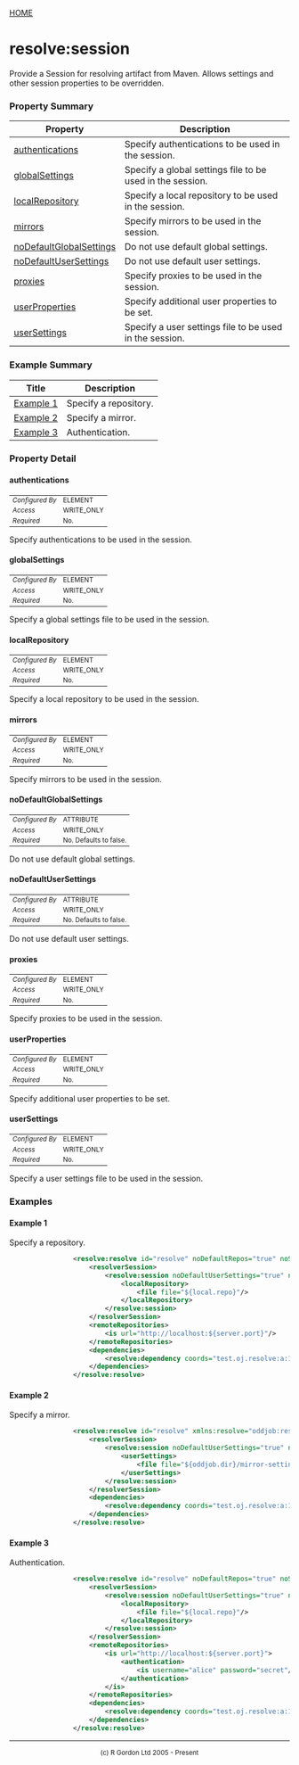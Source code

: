 [HOME](../../../../README.md)
# resolve:session

Provide a Session for resolving artifact from Maven. Allows settings
and other session properties to be overridden.

### Property Summary

| Property | Description |
| -------- | ----------- |
| [authentications](#propertyauthentications) | Specify authentications to be used in the session. | 
| [globalSettings](#propertyglobalSettings) | Specify a global settings file to be used in the session. | 
| [localRepository](#propertylocalRepository) | Specify a local repository to be used in the session. | 
| [mirrors](#propertymirrors) | Specify mirrors to be used in the session. | 
| [noDefaultGlobalSettings](#propertynoDefaultGlobalSettings) | Do not use default global settings. | 
| [noDefaultUserSettings](#propertynoDefaultUserSettings) | Do not use default user settings. | 
| [proxies](#propertyproxies) | Specify proxies to be used in the session. | 
| [userProperties](#propertyuserProperties) | Specify additional user properties to be set. | 
| [userSettings](#propertyuserSettings) | Specify a user settings file to be used in the session. | 


### Example Summary

| Title | Description |
| ----- | ----------- |
| [Example 1](#example1) | Specify a repository. |
| [Example 2](#example2) | Specify a mirror. |
| [Example 3](#example3) | Authentication. |


### Property Detail
#### authentications <a name="propertyauthentications"></a>

<table style='font-size:smaller'>
      <tr><td><i>Configured By</i></td><td>ELEMENT</td></tr>
      <tr><td><i>Access</i></td><td>WRITE_ONLY</td></tr>
      <tr><td><i>Required</i></td><td>No.</td></tr>
</table>

Specify authentications to be used in the session.

#### globalSettings <a name="propertyglobalSettings"></a>

<table style='font-size:smaller'>
      <tr><td><i>Configured By</i></td><td>ELEMENT</td></tr>
      <tr><td><i>Access</i></td><td>WRITE_ONLY</td></tr>
      <tr><td><i>Required</i></td><td>No.</td></tr>
</table>

Specify a global settings file to be used in the session.

#### localRepository <a name="propertylocalRepository"></a>

<table style='font-size:smaller'>
      <tr><td><i>Configured By</i></td><td>ELEMENT</td></tr>
      <tr><td><i>Access</i></td><td>WRITE_ONLY</td></tr>
      <tr><td><i>Required</i></td><td>No.</td></tr>
</table>

Specify a local repository to be used in the session.

#### mirrors <a name="propertymirrors"></a>

<table style='font-size:smaller'>
      <tr><td><i>Configured By</i></td><td>ELEMENT</td></tr>
      <tr><td><i>Access</i></td><td>WRITE_ONLY</td></tr>
      <tr><td><i>Required</i></td><td>No.</td></tr>
</table>

Specify mirrors to be used in the session.

#### noDefaultGlobalSettings <a name="propertynoDefaultGlobalSettings"></a>

<table style='font-size:smaller'>
      <tr><td><i>Configured By</i></td><td>ATTRIBUTE</td></tr>
      <tr><td><i>Access</i></td><td>WRITE_ONLY</td></tr>
      <tr><td><i>Required</i></td><td>No. Defaults to false.</td></tr>
</table>

Do not use default global settings.

#### noDefaultUserSettings <a name="propertynoDefaultUserSettings"></a>

<table style='font-size:smaller'>
      <tr><td><i>Configured By</i></td><td>ATTRIBUTE</td></tr>
      <tr><td><i>Access</i></td><td>WRITE_ONLY</td></tr>
      <tr><td><i>Required</i></td><td>No. Defaults to false.</td></tr>
</table>

Do not use default user settings.

#### proxies <a name="propertyproxies"></a>

<table style='font-size:smaller'>
      <tr><td><i>Configured By</i></td><td>ELEMENT</td></tr>
      <tr><td><i>Access</i></td><td>WRITE_ONLY</td></tr>
      <tr><td><i>Required</i></td><td>No.</td></tr>
</table>

Specify proxies to be used in the session.

#### userProperties <a name="propertyuserProperties"></a>

<table style='font-size:smaller'>
      <tr><td><i>Configured By</i></td><td>ELEMENT</td></tr>
      <tr><td><i>Access</i></td><td>WRITE_ONLY</td></tr>
      <tr><td><i>Required</i></td><td>No.</td></tr>
</table>

Specify additional user properties to be set.

#### userSettings <a name="propertyuserSettings"></a>

<table style='font-size:smaller'>
      <tr><td><i>Configured By</i></td><td>ELEMENT</td></tr>
      <tr><td><i>Access</i></td><td>WRITE_ONLY</td></tr>
      <tr><td><i>Required</i></td><td>No.</td></tr>
</table>

Specify a user settings file to be used in the session.


### Examples
#### Example 1 <a name="example1"></a>

Specify a repository.
```xml
                <resolve:resolve id="resolve" noDefaultRepos="true" noSettingsRepos="true" xmlns:resolve="oddjob:resolve">
                    <resolverSession>
                        <resolve:session noDefaultUserSettings="true" noDefaultGlobalSettings="true">
                            <localRepository>
                                <file file="${local.repo}"/>
                            </localRepository>
                        </resolve:session>
                    </resolverSession>
                    <remoteRepositories>
                        <is url="http://localhost:${server.port}"/>
                    </remoteRepositories>
                    <dependencies>
                        <resolve:dependency coords="test.oj.resolve:a:1.2.3"/>
                    </dependencies>
                </resolve:resolve>
```


#### Example 2 <a name="example2"></a>

Specify a mirror.
```xml
                <resolve:resolve id="resolve" xmlns:resolve="oddjob:resolve">
                    <resolverSession>
                        <resolve:session noDefaultUserSettings="true" noDefaultGlobalSettings="true">
                            <userSettings>
                                <file file="${oddjob.dir}/mirror-settings.xml"/>
                            </userSettings>
                        </resolve:session>
                    </resolverSession>
                    <dependencies>
                        <resolve:dependency coords="test.oj.resolve:a:1.2.3"/>
                    </dependencies>
                </resolve:resolve>
```


#### Example 3 <a name="example3"></a>

Authentication.
```xml
                <resolve:resolve id="resolve" noDefaultRepos="true" noSettingsRepos="true" xmlns:resolve="oddjob:resolve">
                    <resolverSession>
                        <resolve:session noDefaultUserSettings="true" noDefaultGlobalSettings="true">
                            <localRepository>
                                <file file="${local.repo}"/>
                            </localRepository>
                        </resolve:session>
                    </resolverSession>
                    <remoteRepositories>
                        <is url="http://localhost:${server.port}">
                            <authentication>
                                <is username="alice" password="secret"/>
                            </authentication>
                        </is>
                    </remoteRepositories>
                    <dependencies>
                        <resolve:dependency coords="test.oj.resolve:a:1.2.3"/>
                    </dependencies>
                </resolve:resolve>
```



-----------------------

<div style='font-size: smaller; text-align: center;'>(c) R Gordon Ltd 2005 - Present</div>
